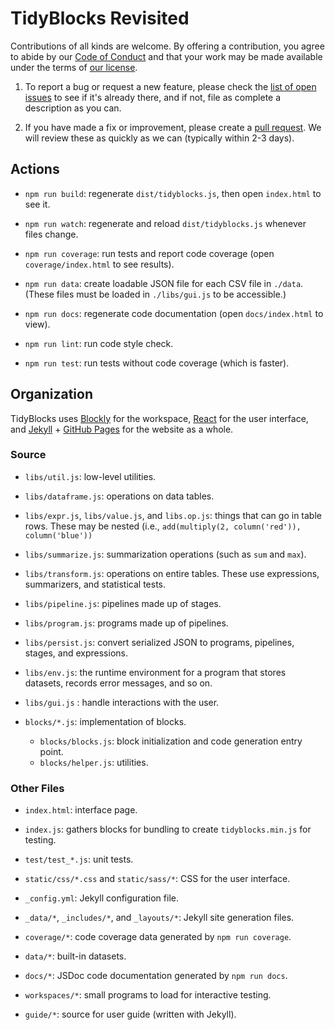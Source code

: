 # TidyBlocks Revisited

Contributions of all kinds are welcome.
By offering a contribution, you agree to abide by our [Code of Conduct](CONDUCT.md)
and that your work may be made available under the terms of [our license](LICENSE.md).

1.  To report a bug or request a new feature,
    please check the [list of open issues](https://github.com/gvwilson/briq/issues)
    to see if it's already there,
    and if not,
    file as complete a description as you can.

1.  If you have made a fix or improvement,
    please create a [pull request](https://github.com/gvwilson/briq/pulls).
    We will review these as quickly as we can (typically within 2-3 days).

## Actions

-   `npm run build`: regenerate `dist/tidyblocks.js`, then open `index.html` to see it.

-   `npm run watch`: regenerate and reload `dist/tidyblocks.js` whenever files change.

-   `npm run coverage`: run tests and report code coverage (open `coverage/index.html` to see results).

-   `npm run data`: create loadable JSON file for each CSV file in `./data`.
    (These files must be loaded in `./libs/gui.js` to be accessible.)

-   `npm run docs`: regenerate code documentation (open `docs/index.html` to view).

-   `npm run lint`: run code style check.

-   `npm run test`: run tests without code coverage (which is faster).

## Organization

TidyBlocks uses [Blockly](https://developers.google.com/blockly/) for the workspace,
[React](https://reactjs.org/) for the user interface,
and [Jekyll](https://jekyllrb.com/) + [GitHub Pages](https://pages.github.com/) for the website as a whole.

### Source

-   `libs/util.js`: low-level utilities.

-   `libs/dataframe.js`: operations on data tables.

-   `libs/expr.js`, `libs/value.js`, and `libs.op.js`: things that can go in table rows.
    These may be nested (i.e., `add(multiply(2, column('red')), column('blue'))`

-   `libs/summarize.js`: summarization operations (such as `sum` and `max`).

-   `libs/transform.js`: operations on entire tables.
    These use expressions, summarizers, and statistical tests.

-   `libs/pipeline.js`: pipelines made up of stages.

-   `libs/program.js`: programs made up of pipelines.

-   `libs/persist.js`: convert serialized JSON to programs, pipelines, stages, and expressions.

-   `libs/env.js`: the runtime environment for a program that stores datasets, records error messages, and so on.

-   `libs/gui.js` : handle interactions with the user.

-   `blocks/*.js`: implementation of blocks.
    -   `blocks/blocks.js`: block initialization and code generation entry point.
    -   `blocks/helper.js`: utilities.

### Other Files

-   `index.html`: interface page.

-   `index.js`: gathers blocks for bundling to create `tidyblocks.min.js` for testing.

-   `test/test_*.js`: unit tests.

-   `static/css/*.css` and `static/sass/*`: CSS for the user interface.

-   `_config.yml`: Jekyll configuration file.

-   `_data/*`, `_includes/*`, and `_layouts/*`: Jekyll site generation files.

-   `coverage/*`: code coverage data generated by `npm run coverage`.

-   `data/*`: built-in datasets.

-   `docs/*`: JSDoc code documentation generated by `npm run docs`.

-   `workspaces/*`: small programs to load for interactive testing.

-   `guide/*`: source for user guide (written with Jekyll).
